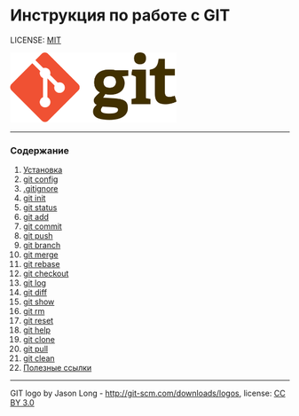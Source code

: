 # Инструкция по работe с GIT

LICENSE: [MIT](./license.md)

<!-- ![Логотип GIT](./assets/git-logo.svg)  -->

<img src="./assets/git-logo.svg" width="300">

---
### Содержание
1. [Установка](./installation.md)
2. [git config](./config.md)
3. [.gitignore](./gitignore.md)
4. [git init](./init.md)
5. [git status](./status.md)
6. [git add](./add.md)
7. [git commit](./commit.md)
8. [git push](./push.md)
9. [git branch](./branch.md)
10. [git merge](./merge.md)
11. [git rebase](./rebase.md)
12. [git checkout](./checkout.md)
13. [git log](./log.md)
14. [git diff](./diff.md)
15. [git show](./show.md)
16. [git rm](./rm.md)
17. [git reset](./reset.md)
18. [git help](./help.md)
19. [git clone](./clone.md)
20. [git pull](./pull.md)
21. [git clean](./clean.md)
100. [Полезные ссылки](./links.md)
---

GIT logo by Jason Long - http://git-scm.com/downloads/logos,
license: [CC BY 3.0](https://creativecommons.org/licenses/by/3.0/)
